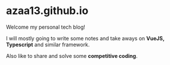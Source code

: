 # azaa13.github.io

Welcome my personal tech blog!

I will mostly going to write some notes and take aways on **VueJS, Typescript** and similar framework.

Also like to share and solve some **competitive coding**.
